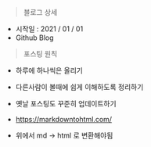 > 블로그 상세

- 시작일 : 2021 / 01 / 01
- Github Blog

> 포스팅 원칙

- 하루에 하나씩은 올리기
- 다른사람이 볼때에 쉽게 이해하도록 정리하기
- 옛날 포스팅도 꾸준히 업데이트하기







- https://markdowntohtml.com/
- 위에서 md -> html 로 변환해야됨
